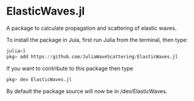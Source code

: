 # ElasticWaves.jl
A package to calculate propagation and scattering of elastic waves.

To install the package in Juia, first run Julia from the terminal, then type:
```julia
julia>]
pkg> add https://github.com/JuliaWaveScattering/ElasticWaves.jl
```
If you want to contribute to this package then type
```julia
pkg> dev ElasticWaves.jl
```
By default the package source will now be in <your julia directory>/dev/ElasticWaves. 
